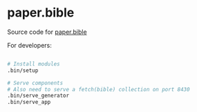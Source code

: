 
# paper.bible

Source code for [paper.bible](https://paper.bible)

For developers:

```bash

# Install modules
.bin/setup

# Serve components
# Also need to serve a fetch(bible) collection on port 8430
.bin/serve_generator
.bin/serve_app
```
